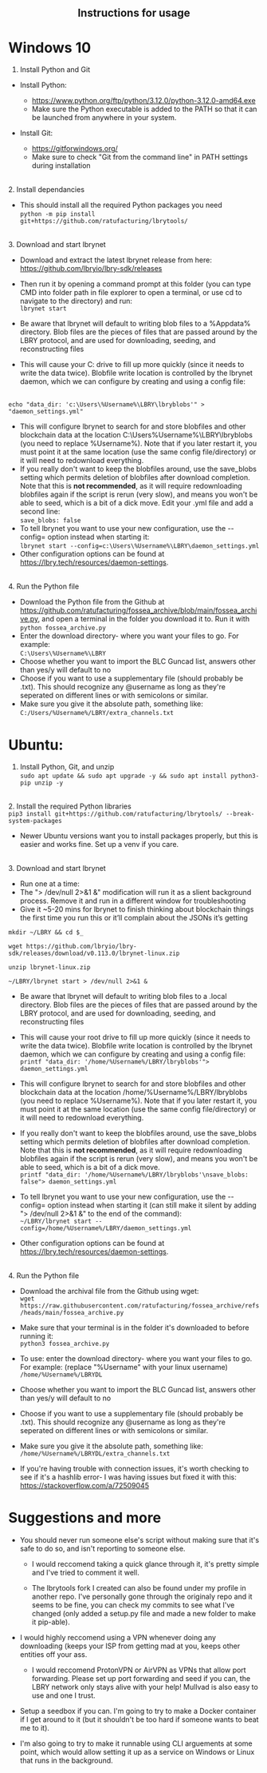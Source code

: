 ## <center>Instructions for usage</center>


# Windows 10

1. Install Python and Git
* Install Python:
 	* https://www.python.org/ftp/python/3.12.0/python-3.12.0-amd64.exe
	* Make sure the Python executable is added to the PATH so that it can be launched from anywhere in your system.

* Install Git:
	* https://gitforwindows.org/
	* Make sure to check "Git from the command line" in PATH settings during installation

<br/>2. Install dependancies
* This should install all the required Python packages you need
<br/>`python -m pip install git+https://github.com/ratufacturing/lbrytools/`

<br/>3. Download and start lbrynet
* Download and extract the latest lbrynet release from here: https://github.com/lbryio/lbry-sdk/releases
* Then run it by opening a command prompt at this folder (you can type CMD into folder path in file explorer to open a terminal, or use cd to navigate to the directory) and run: 
<br/>`lbrynet start`


* Be aware that lbrynet will default to writing blob files to a %Appdata% directory. Blob files are the pieces of files that are passed around by the LBRY protocol, and are used for downloading, seeding, and reconstructing files
* This will cause your C: drive to fill up more quickly (since it needs to write the data twice). Blobfile write location is controlled by the lbrynet daemon, which we can configure by creating and using a config file:

<br/>`echo "data_dir: 'c:\Users\%Username%\LBRY\lbryblobs'" > "daemon_settings.yml"`

* This will configure lbrynet to search for and store blobfiles and other blockchain data at the location C:\Users\%Username%\LBRY\lbryblobs (you need to replace %Username%). Note that if you later restart it, you must point it at the same location (use the same config file/directory) or it will need to redownload everything.
* If you really don't want to keep the blobfiles around, use the save_blobs setting which permits deletion of blobfiles after download completion. Note that this is **not recommended**, as it will require redownloading blobfiles again if the script is rerun (very slow), and means you won't be able to seed, which is a bit of a dick move. Edit your .yml file and add a second line:
<br/>`save_blobs: false`
* To tell lbrynet you want to use your new configuration, use the --config= option instead when starting it:
<br/>`lbrynet start --config=c:\Users\%Username%\LBRY\daemon_settings.yml`
* Other configuration options can be found at https://lbry.tech/resources/daemon-settings.

<br/>4. Run the Python file
* Download the Python file from the Github at https://github.com/ratufacturing/fossea_archive/blob/main/fossea_archive.py, and open a terminal in the folder you download it to. Run it with
<br/>`python fossea_archive.py`
* Enter the download directory- where you want your files to go. For example:
<br/>`C:\Users\%Username%\LBRY`
* Choose whether you want to import the BLC Guncad list, answers other than yes/y will default to no
* Choose if you want to use a supplementary file (should probably be .txt). This should recognize any @username as long as they're seperated on different lines or with semicolons or similar.
* Make sure you give it the absolute path, something like:
<br/>`C:/Users/%Username%/LBRY/extra_channels.txt`



# Ubuntu:

1. Install Python, Git, and unzip
<br/>`sudo apt update && sudo apt upgrade -y && sudo apt install python3-pip unzip -y`

<br/>2. Install the required Python libraries
<br/>`pip3 install git+https://github.com/ratufacturing/lbrytools/ --break-system-packages`
* Newer Ubuntu versions want you to install packages properly, but this is easier and works fine. Set up a venv if you care.

<br/>3. Download and start lbrynet 
* Run one at a time:
* The "> /dev/null 2>&1 &" modification will run it as a slient background process. Remove it and run in a different window for troubleshooting
* Give it ~5-20 mins for lbrynet to finish thinking about blockchain things the first time you run this or it’ll complain about the JSONs it’s getting
```
mkdir ~/LBRY && cd $_

wget https://github.com/lbryio/lbry-sdk/releases/download/v0.113.0/lbrynet-linux.zip

unzip lbrynet-linux.zip

~/LBRY/lbrynet start > /dev/null 2>&1 &
```

* Be aware that lbrynet will default to writing blob files to a .local directory. Blob files are the pieces of files that are passed around by the LBRY protocol, and are used for downloading, seeding, and reconstructing files
* This will cause your root drive to fill up more quickly (since it needs to write the data twice). Blobfile write location is controlled by the lbrynet daemon, which we can configure by creating and using a config file:
<br/>`printf "data_dir: '/home/%Username%/LBRY/lbryblobs'"> daemon_settings.yml`

* This will configure lbrynet to search for and store blobfiles and other blockchain data at the location /home/%Username%/LBRY/lbryblobs (you need to replace %Username%). Note that if you later restart it, you must point it at the same location (use the same config file/directory) or it will need to redownload everything.
* If you really don't want to keep the blobfiles around, use the save_blobs setting which permits deletion of blobfiles after download completion. Note that this is **not recommended**, as it will require redownloading blobfiles again if the script is rerun (very slow), and means you won't be able to seed, which is a bit of a dick move.
<br/>`printf "data_dir: '/home/%Username%/LBRY/lbryblobs'\nsave_blobs: false"> daemon_settings.yml`
* To tell lbrynet you want to use your new configuration, use the --config= option instead when starting it (can still make it silent by adding "> /dev/null 2>&1 &" to the end of the command):
<br/>`~/LBRY/lbrynet start --config=/home/%Username%/LBRY/daemon_settings.yml`
* Other configuration options can be found at https://lbry.tech/resources/daemon-settings.

<br/>4. Run the Python file
* Download the archival file from the Github using wget:
<br/>`wget https://raw.githubusercontent.com/ratufacturing/fossea_archive/refs/heads/main/fossea_archive.py`
* Make sure that your terminal is in the folder it's downloaded to before running it:
<br/>`python3 fossea_archive.py`
* To use: enter the download directory- where you want your files to go. For example: (replace "%Username" with your linux username)
<br/>`/home/%Username%/LBRYDL`

* Choose whether you want to import the BLC Guncad list, answers other than yes/y will default to no
* Choose if you want to use a supplementary file (should probably be .txt). This should recognize any @username as long as they're seperated on different lines or with semicolons or similar.
* Make sure you give it the absolute path, something like:
<br/>`/home/%Username%/LBRYDL/extra_channels.txt`
* If you're having trouble with connection issues, it's worth checking to see if it's a hashlib error- I was having issues but fixed it with this: https://stackoverflow.com/a/72509045

# Suggestions and more

* You should never run someone else's script without making sure that it's safe to do so, and isn't reporting to someone else. 
 
 	* I would reccomend taking a quick glance through it, it's pretty simple and I've tried to comment it well.
   
   * The lbrytools fork I created can also be found under my profile in another repo. I've personally gone through the originaly repo and it seems to be fine, you can check my commits to see what I've changed (only added a setup.py file and made a new folder to make it pip-able).
    
* I would highly reccomend using a VPN whenever doing any downloading (keeps your ISP from getting mad at you, keeps other entities off your ass. 
 
 	* I would reccomend ProtonVPN or AirVPN as VPNs that allow port forwarding. Please set up port forwarding and seed if you can, the LBRY network only stays alive with your help! Mullvad is also easy to use and one I trust.
     
* Setup a seedbox if you can. I'm going to try to make a Docker container if I get around to it (but it shouldn't be too hard if someone wants to beat me to it).
* I'm also going to try to make it runnable using CLI arguements at some point, which would allow setting it up as a service on Windows or Linux that runs in the background.
